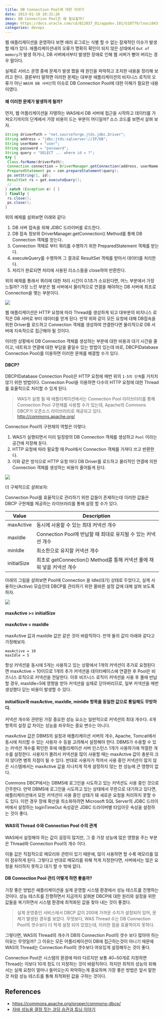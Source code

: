 ```yaml
---
title: DB Connection Pool에 대한 이야기
date: 2013-01-10 10:31:26
desc: DB Connection Pool은 왜 필요할까?
image: https://docs.oracle.com/cd/B12037_01/appdev.101/b10779/lnoci043.gif
categories: devops
---
```


웹 애플리케이션을 운영하다 보면 에러 로그로는 식별 할 수 없는 잠재적인 이슈가 발생 할 때가 있다. 애플리케이션내의 오류가 명확히 확인이 되지 않은 상태에서 `Out of memory`가 발생 하거나, DB 서버에서부터 발생한 장애로 인해 웹 서버가 뻗어 버리는 경우 말이다.

실제로 서비스 운영 중에 문제가 발생 했을 때 원인을 파악하고 조치한 내용을 정리해 보려고 한다. 결론부터 말하면 이러한 문제는 대부분 애플리케이션의 비지니스 로직의 오류가 아닌 `WAS와 DB 서버간`의 이슈로 DB Connection Pool에 대한 이해가 필요한 내용이였다.

#### 왜 이러한 문제가 발생하게 될까?

먼저, 웹 어플리케이션을 지탱하는 WAS에서 DB 서버에 접근을 시작하고 데이터를 가져오기까지의 단계에서 가장 비용이 드는 부분이 어디일까? 소스 코드를 보면서 살펴 보자.

```java
String driverPath = "net.sourceforge.jtds.jdbc.Driver";
String address = "jdbc:jtds:sqlserver://IP/DB";
String userName = "user";
String password = "password";
String query = "SELECT ... where id = ?";
try {
 Class.forName(driverPath);
 Connection connection = DriverManager.getConnection(address, userName, password);
 PreparedStatement ps = con.prepareStatement(query);
 ps.setString(1, id);
 ResultSet rs = get.executeQuery();
 // ....
} catch (Exception e) { }
} finally {
 rs.close();
 ps.close();
}
```

위의 예제를 살펴보면 아래와 같다:

1. DB 서버 접속을 위해 JDBC 드라이버를 로드한다.
2. DB 접속 정보와 DriverManager.getConnection() Method를 통해 DB Connection 객체를 얻는다.
3. Connection 객체로 부터 쿼리를 수행하기 위한 PreparedStatement 객체를 받는다.
4. executeQuery를 수행하여 그 결과로 ResultSet 객체를 받아서 데이터를 처리한다.
5. 처리가 완료되면 처리에 사용된 리소스들을 close하여 반환한다.

위의 예제를 통래서 쿼리에 대한 처리 시간이 0.1초가 소요된다면, 어느 부분에서 가장 느릴까? 가장 느린 부분은 웹 서버에서 물리적으로 연결을 해야하는 DB 서버에 최초로 Connection을 맺는 부분이다.

<img src='https://image.toast.com/aaaaahq/was-and-db.png' />

웹 애플리케이션은 HTTP 요청에 따라 Thread를 생성하게 되고 대부분의 비지니스 로직은 DB 서버로 부터 데이터를 얻게 된다. 만약 위와 같이 모든 요청에 대해 DB접속을 위한 Driver를 로드하고 Connection 객체를 생성하여 연결한다면 물리적으로 DB 서버에 지속적으로 접근해야 될 것이다.

이러한 상황에서 DB Connection 객체를 생성하는 부분에 대한 비용과 대기 시간을 줄이고, 네트워크 연결에 대한 부담을 줄일수 있는 방법이 있는데 바로, DBCP(Database Connection Pool)를 이용하면 이러한 문제를 해결할 수가 있다.

#### DBCP?

DBCP(Database Connection Pool)은 HTTP 요청에 매번 위의 `1-5의 단계`를 거치치 않기 위한 방법이다. Connection Pool을 이용하면 다수의 HTTP 요청에 대한 Thread를 효율적으로 처리할 수 있게 된다.

> WAS가 실행 될 때 애플리케이션에서는 Connection Pool 라이브러리를 통해 Connection Pool 구현체를 사용할 수가 있는데, Apache의 Commons DBCP가 오픈소스 라이브러리로 제공되고 있다.
http://commons.apache.org/

Connection Pool의 구현체의 역할은 이렇다:

1. WAS가 실행되면서 미리 일정량의 DB Connection 객체를 생성하고 `Pool` 이라는 공간에 저장해 둔다.
2. HTTP 요청에 따라 필요할 때 Pool에서 Connection 객체를 가져다 쓰고 반환한다.
3. 이와 같은 방식으로 HTTP 요청 마다 DB Driver를 로드하고 물리적인 연결에 의한 Connection 객체를 생성하는 비용이 줄어들게 된다.

<img src='https://docs.oracle.com/cd/B12037_01/appdev.101/b10779/lnoci043.gif' />

더 구체적으로 살펴보자:

Connection Pool를 효율적으로 관리하기 위한 값들이 존재하는데 이러한 값들은 DBCP 구현체를 제공하는 라이브러리를 통해 설정 할 수가 있다.

Value | Description
--|--
maxActive | 동시에 사용할 수 있는 최대 커넥션 개수
maxIdle | Connection Pool에 반납할 때 최대로 유지될 수 있는 커넥션 개수
minIdle | 최소한으로 유지할 커넥션 개수
initialSize | 최초로 getConnection() Method를 통해 커넥션 풀에 채워 넣을 커넥션 개수

아래의 그림을 살펴보면 Pool에 Connection 을 Idle(대기) 상태로 두었다고, 실제 사용하는(Active) 모습인데 DBCP를 관리하기 위한 올바른 설정 값에 대해 살펴 보도록 하자.

<img src='https://lh5.googleusercontent.com/0yuTW7sJhPs3K6fRqg1bYZS74uFQCgDbvwBUKsvLyQdKctq2T2EySjv4C3NST49mDFEI6CzYcu7S0OiNTFgbUc_KjC8XxYRnYlQ0T7-zwaTOm8Fh0VZcPizon7WQUpwejQ' />

#### maxActive >= initialSize

#### maxActive = maxIdle

maxActive 값과 maxIdle 값은 같은 것이 바람직하다. 만약 둘의 값이 아래와 같다고 가정해보자.

```
maxActive = 10
maxIdle = 5
```

항상 커넥션을 동시에 5개는 사용하고 있는 상황에서 1개의 커넥션이 추가로 요청된다면 maxActive = 10이므로 1개의 추가 커넥션을 데이터베이스에 연결한 후 Pool은 비즈니스 로직으로 커넥션을 전달한다. 이후 비즈니스 로직이 커넥션을 사용 후 풀에 반납할 경우, maxIdle=5에 영향을 받아 커넥션을 실제로 닫아버리므로, 일부 커넥션을 매번 생성했다 닫는 비용이 발생할 수 있다.

#### initialSize와 maxActive, maxIdle, minIdle 항목을 동일한 값으로 통일해도 무방하다.

커넥션 개수와 관련된 가장 중요한 성능 요소는 일반적으로 커넥션의 최대 개수다. 4개 항목의 설정 값 차이는 성능을 좌우하는 중요 변수는 아니다.

maxActive 값은 DBMS의 설정과 애플리케이션 서버의 개수, Apache, Tomcat에서 동시에 처리할 수 있는 사용자 수 등을 고려해서 설정해야 한다. DBMS가 수용할 수 있는 커넥션 개수를 확인한 후에 애플리케이션 서버 인스턴스 1개가 사용하기에 적절한 개수를 설정한다. 사용자가 몰려서 커넥션을 많이 사용할 때는 maxActive 값이 충분히 크지 않다면 병목 지점이 될 수 있다. 반대로 사용자가 적어서 사용 중인 커넥션이 많지 않은 시스템에서는 maxActive 값을 지나치게 작게 설정하지 않는 한 성능에 큰 영향이 없다.

Commons DBCP에서는 DBMS에 로그인을 시도하고 있는 커넥션도 사용 중인 것으로 간주한다. 만약 DBMS에 로그인을 시도하고 있는 상태에서 무한으로 대기하고 있다면, 애플리케이션에서 모든 커넥션이 사용 중인 상태가 돼 새로운 요청을 처리하지 못할 수도 있다. 이런 경우 장애 확산을 최소화하려면 Microsoft SQL Server의 JDBC 드라이버에서 설정하는 loginTimeOut 속성같은 JDBC 드라이버별 타임아웃 속성을 설정하는 것이 좋다.

#### WAS의 Thread 수와 Connection Pool 수의 관계

WAS에서 설정해야 하는 값이 굉장히 많지만, 그 중 가장 성능에 많은 영향을 주는 부분은 Thread와 Connection Pool의 개수 이다.

이들 값은 직접적으로 메모리와 관련이 있기 때문에, 많이 사용하면 할 수록 메모리를 많이 점유하게 된다. 그렇다고 반대로 메모리를 위해 적게 지정한다면, 서버에서는 많은 요청을 처리하지 못하고 대기 할 수 밖에 없다.

#### DB Connection Pool 관리 어떻게 하면 좋을까?

가장 좋은 방법은 애플리케이션을 실제 운영할 시스템 환경에서 성능 테스트를 진행하는 것이다. 성능 테스트를 진행하면서 지금까지 살펴본 DBCP에 대한 원리와 설정을 위한 값들을 복기하면서 시스템 환경에 최적화된 값을 찾아 내는 것이 좋겠다.

> 실제 운영중인 서비스에서 DBCP 값이 200에 가까운 수치가 설정되어 있어, 문제가 발생된 경우를 보았다. 무엇보다, WAS Thread 수는 DB Connection Pool의 갯수보다 더 적게 설정 되어 있었는데, 이러한 점을 효율적이지 못하다.

그렇다면, WAS의 Thread의 개수가 DB의 Connection Pool의 갯수 보다 많아야 하는 이유는 무엇일까? 그 이유는 모든 어플리케이션이 DB에 접근하는것이 아니기 때문에 WAS의 Thread는 Connection Pool의 갯수보다 여유있게 설정해두는 것이 좋다.

Connection Pool은 시스템의 환경에 따라 다르지만 보통 40~50개로 지정하면 Thread는 이보다 10개 정도 더 지정하는 것이 바람직하다. 하지만 최적의 성능의 위해서는 실제 요청이 얼마나 들어오는지 파악하는게 중요하며 가장 좋은 방법은 앞서 말한것 처럼 성능 테스트를 통해 최적화된 값을 구하는 것이다.

## References

- https://commons.apache.org/proper/commons-dbcp/
- [자바 성능을 결정 짓는 코딩 습관과 튜닝 이야기](http://www.hanbit.co.kr/store/books/look.php?p_code=B6098766835)
